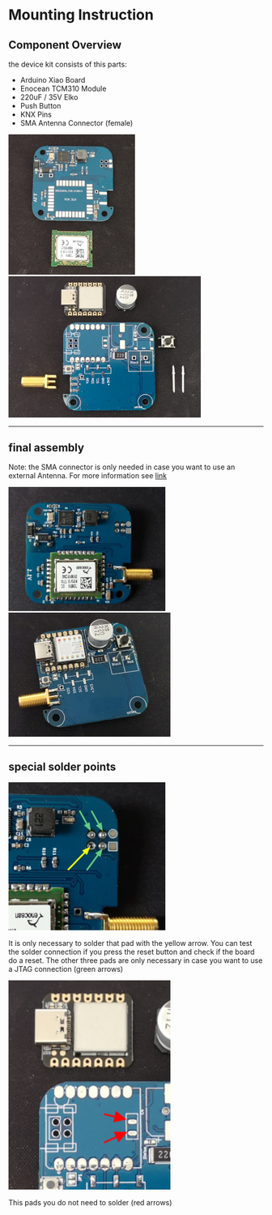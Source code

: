 # Mounting Instruction

## **Component Overview**

the device kit consists of this parts:

- Arduino Xiao Board
- Enocean TCM310 Module
- 220uF / 35V Elko
- Push Button
- KNX Pins
- SMA Antenna Connector (female)

<img src="pic/Bestueckung_Bot.png"  width="250" />
<img src="pic/Bestueckung_Top.png"  width="380" />

--------------------------------------------------

## **final assembly**

Note: the SMA connector is only needed in case you want to use an external Antenna. For more information see [link](https://gitlab.com/DIY-Smarthome-Projekt/knx-enocean-gateway/-/blob/main/doc/Antennen_Design.md)

<img src="pic/Bestueckung_Bot_final.png"  width="310" />
<img src="pic/Bestueckung_Top_final.png"  width="320" />

--------------------------------------------------

## **special solder points**

<img src="pic/SolderingReset.png"  width="310" />

It is only necessary to solder that pad with the yellow arrow. You can test the solder connection if you press the reset button and check if the board do a reset. The other three pads are only necessary in case you want to use a JTAG connection (green arrows)

<img src="pic/SolderingVCC.png"  width="320" />

This pads you do not need to solder (red arrows)
